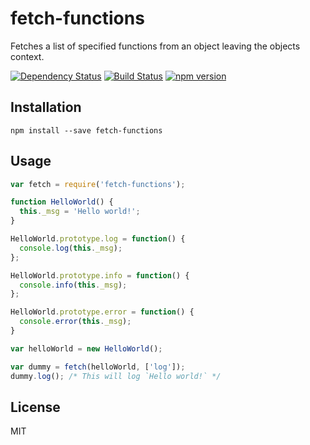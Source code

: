 # fetch-functions

Fetches a list of specified functions from an object leaving the objects context.

[![Dependency Status](https://david-dm.org/zkochan/fetch-functions/status.svg?style=flat)](https://david-dm.org/zkochan/fetch-functions)
[![Build Status](https://travis-ci.org/zkochan/fetch-functions.svg?branch=master)](https://travis-ci.org/zkochan/fetch-functions)
[![npm version](https://badge.fury.io/js/fetch-functions.svg)](http://badge.fury.io/js/fetch-functions)


## Installation

```
npm install --save fetch-functions
```


## Usage

```js
var fetch = require('fetch-functions');

function HelloWorld() {
  this._msg = 'Hello world!';
}

HelloWorld.prototype.log = function() {
  console.log(this._msg);
};

HelloWorld.prototype.info = function() {
  console.info(this._msg);
};

HelloWorld.prototype.error = function() {
  console.error(this._msg);
}

var helloWorld = new HelloWorld();

var dummy = fetch(helloWorld, ['log']);
dummy.log(); /* This will log `Hello world!` */
```


## License

MIT
